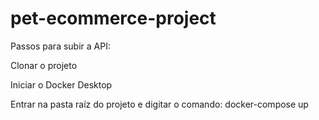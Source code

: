 # pet-ecommerce-project

Passos para subir a API:

Clonar o projeto

Iniciar o Docker Desktop

Entrar na pasta raíz do projeto e digitar o comando: docker-compose up


